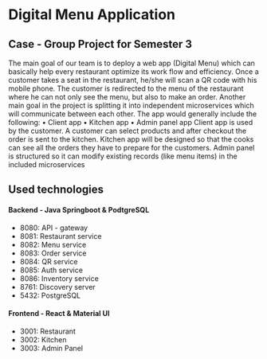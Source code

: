 # Digital Menu Application


## Case - Group Project for Semester 3
The main goal of our team is to deploy a web app (Digital Menu) which can basically help every restaurant optimize its work flow and efficiency. Once a customer takes a seat in the restaurant, he/she will scan a QR code with his mobile phone. The customer is redirected to the menu of the restaurant where he can not only see the menu, but also to make an order. Another main goal in the project is splitting it into independent microservices which will communicate between each other.
The app would generally include the following: 
• Client app 
• Kitchen app 
• Admin panel app 
Client app is used by the customer. A customer can select products and after checkout the order is sent to the kitchen. Kitchen app will be designed so that the cooks can see all the orders they have to prepare for the customers. Admin panel is structured so it can modify existing records (like menu items) in the included microservices 


## Used technologies

#### Backend - Java Springboot & PodtgreSQL
* 8080: API - gateway
* 8081: Restaurant service
* 8082: Menu service
* 8083: Order service
* 8084: QR service
* 8085: Auth service
* 8086: Inventory service
* 8761: Discovery server
* 5432: PostgreSQL

#### Frontend - React & Material UI
* 3001: Restaurant
* 3002: Kitchen
* 3003: Admin Panel
